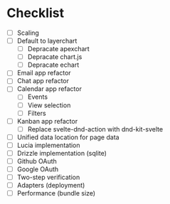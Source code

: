 # Checklist

- [ ] Scaling
- [ ] Default to layerchart
  - [ ] Depracate apexchart
  - [ ] Depracate chart.js
  - [ ] Depracate echart
- [ ] Email app refactor
- [ ] Chat app refactor
- [ ] Calendar app refactor
  - [ ] Events
  - [ ] View selection
  - [ ] Filters
- [ ] Kanban app refactor
  - [ ] Replace svelte-dnd-action with dnd-kit-svelte
- [ ] Unified data location for page data
- [ ] Lucia implementation
- [ ] Drizzle implementation (sqlite)
- [ ] Github OAuth
- [ ] Google OAuth
- [ ] Two-step verification
- [ ] Adapters (deployment)
- [ ] Performance (bundle size)
